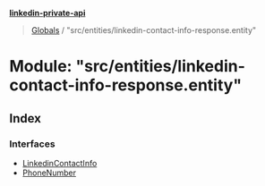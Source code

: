 **[linkedin-private-api](../README.md)**

> [Globals](../globals.md) / "src/entities/linkedin-contact-info-response.entity"

# Module: "src/entities/linkedin-contact-info-response.entity"

## Index

### Interfaces

* [LinkedinContactInfo](../interfaces/_src_entities_linkedin_contact_info_response_entity_.linkedincontactinfo.md)
* [PhoneNumber](../interfaces/_src_entities_linkedin_contact_info_response_entity_.phonenumber.md)
